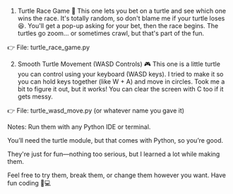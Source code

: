 1. Turtle Race Game 🏁
This one lets you bet on a turtle and see which one wins the race. It's totally random, so don't blame me if your turtle loses 😆.
You'll get a pop-up asking for your bet, then the race begins. The turtles go zoom... or sometimes crawl, but that's part of the fun.

👉 File: turtle_race_game.py

2. Smooth Turtle Movement (WASD Controls) 🎮
This one is a little turtle you can control using your keyboard (WASD keys). I tried to make it so you can hold keys together (like W + A) and move in circles. Took me a bit to figure it out, but it works!
You can clear the screen with C too if it gets messy.

👉 File: turtle_wasd_move.py (or whatever name you gave it)

Notes:
Run them with any Python IDE or terminal.

You’ll need the turtle module, but that comes with Python, so you’re good.

They're just for fun—nothing too serious, but I learned a lot while making them.

Feel free to try them, break them, or change them however you want.
Have fun coding 🧠💻

